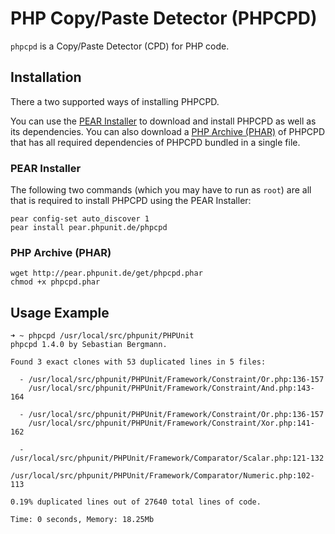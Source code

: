 # PHP Copy/Paste Detector (PHPCPD)

`phpcpd` is a Copy/Paste Detector (CPD) for PHP code.

## Installation

There a two supported ways of installing PHPCPD.

You can use the [PEAR Installer](http://pear.php.net/manual/en/guide.users.commandline.cli.php) to download and install PHPCPD as well as its dependencies. You can also download a [PHP Archive (PHAR)](http://php.net/phar) of PHPCPD that has all required dependencies of PHPCPD bundled in a single file.

### PEAR Installer

The following two commands (which you may have to run as `root`) are all that is required to install PHPCPD using the PEAR Installer:

    pear config-set auto_discover 1
    pear install pear.phpunit.de/phpcpd

### PHP Archive (PHAR)

    wget http://pear.phpunit.de/get/phpcpd.phar
    chmod +x phpcpd.phar

## Usage Example

    ➜ ~ phpcpd /usr/local/src/phpunit/PHPUnit
    phpcpd 1.4.0 by Sebastian Bergmann.

    Found 3 exact clones with 53 duplicated lines in 5 files:

      - /usr/local/src/phpunit/PHPUnit/Framework/Constraint/Or.php:136-157
        /usr/local/src/phpunit/PHPUnit/Framework/Constraint/And.php:143-164

      - /usr/local/src/phpunit/PHPUnit/Framework/Constraint/Or.php:136-157
        /usr/local/src/phpunit/PHPUnit/Framework/Constraint/Xor.php:141-162

      - /usr/local/src/phpunit/PHPUnit/Framework/Comparator/Scalar.php:121-132
        /usr/local/src/phpunit/PHPUnit/Framework/Comparator/Numeric.php:102-113

    0.19% duplicated lines out of 27640 total lines of code.

    Time: 0 seconds, Memory: 18.25Mb
